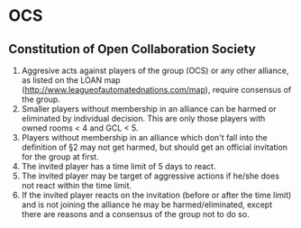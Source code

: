 # OCS
## Constitution of Open Collaboration Society

1. Aggresive acts against players of the group (OCS) or any other alliance, as listed on the LOAN map (http://www.leagueofautomatednations.com/map), require consensus of the group. 
2. Smaller players without membership in an alliance can be harmed or eliminated by individual decision. This are only those players with owned rooms < 4 and GCL < 5.
3. Players without membership in an alliance which don't fall into the definition of §2 may not get harmed, but should get an official invitation for the group at first.  
  1. The invited player has a time limit of 5 days to react.
  2. The invited player may be target of aggressive actions if he/she does not react within the time limit.
  3. If the invited player reacts on the invitation (before or after the time limit) and is not joining the alliance he may be harmed/eliminated, except there are reasons and a consensus of the group not to do so.
